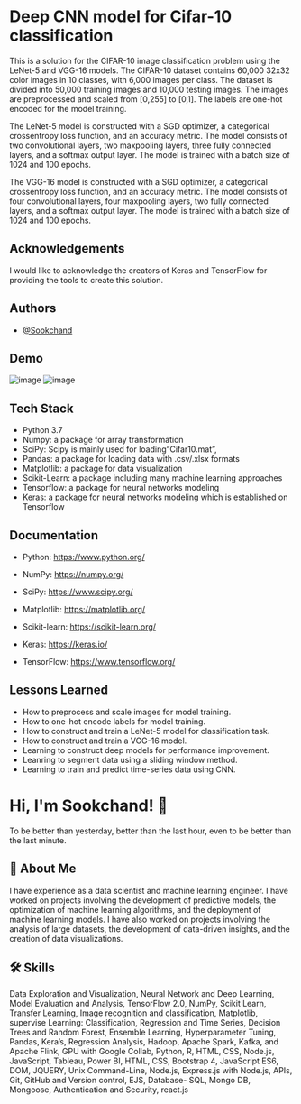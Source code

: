 
#  Deep CNN model for Cifar-10 classification
This is a solution for the CIFAR-10 image classification problem using the LeNet-5 and VGG-16 models. The CIFAR-10 dataset contains 60,000 32x32 color images in 10 classes, with 6,000 images per class. The dataset is divided into 50,000 training images and 10,000 testing images. The images are preprocessed and scaled from [0,255] to [0,1]. The labels are one-hot encoded for the model training. 

The LeNet-5 model is constructed with a SGD optimizer, a categorical crossentropy loss function, and an accuracy metric. The model consists of two convolutional layers, two maxpooling layers, three fully connected layers, and a softmax output layer. The model is trained with a batch size of 1024 and 100 epochs.

The VGG-16 model is constructed with a SGD optimizer, a categorical crossentropy loss function, and an accuracy metric. The model consists of four convolutional layers, four maxpooling layers, two fully connected layers, and a softmax output layer. The model is trained with a batch size of 1024 and 100 epochs.
## Acknowledgements
I would like to acknowledge the creators of Keras and TensorFlow for providing the tools to create this solution.
## Authors

- [@Sookchand](https://github.com/Sookchand)


## Demo
![image](https://user-images.githubusercontent.com/34344439/210141275-0de05833-0120-4a1e-b22a-f6c518782f2a.png)
![image](https://user-images.githubusercontent.com/34344439/210141287-882840b2-1976-44d6-9509-7b1388a9bbbe.png)

## Tech Stack
- Python 3.7
- Numpy: a package for array transformation
- SciPy:  Scipy is mainly used for loading“Cifar10.mat”, 
- Pandas: a package for loading data with .csv/.xlsx formats
- Matplotlib: a package for data visualization
- Scikit-Learn: a package including many machine learning approaches
- Tensorflow: a package for neural networks modeling
- Keras: a package for neural networks modeling which is established on Tensorflow
## Documentation
- Python: https://www.python.org/

- NumPy: https://numpy.org/

- SciPy: https://www.scipy.org/

- Matplotlib: https://matplotlib.org/

- Scikit-learn: https://scikit-learn.org/

- Keras: https://keras.io/

- TensorFlow: https://www.tensorflow.org/
## Lessons Learned
- How to preprocess and scale images for model training.
- How to one-hot encode labels for model training.
- How to construct and train a LeNet-5 model for classification task.
- How to construct and train a VGG-16 model.
- Learning to construct deep models for performance improvement.
- Leanring to segment data using a sliding window method.
- Learning to train and predict time-series data using CNN.

# Hi, I'm Sookchand! 👋

To be better than yesterday, better than the last hour, even to be better than the last
minute.
## 🚀 About Me
I have experience as a data scientist and machine learning engineer. I have worked on
projects involving the development of predictive models, the optimization of machine
learning algorithms, and the deployment of machine learning models. I have also worked on
projects involving the analysis of large datasets, the development of data-driven insights,
and the creation of data visualizations.
## 🛠 Skills
Data Exploration and Visualization, Neural Network and Deep Learning, Model Evaluation
and Analysis, TensorFlow 2.0, NumPy, Scikit Learn, Transfer Learning, Image recognition and
classification, Matplotlib, supervise Learning: Classification, Regression and Time Series,
Decision Trees and Random Forest, Ensemble Learning, Hyperparameter Tuning, Pandas,
Kera’s, Regression Analysis, Hadoop, Apache Spark, Kafka, and Apache Flink, GPU with
Google Collab, Python, R, HTML, CSS, Node.js, JavaScript, Tableau, Power BI, HTML, CSS,
Bootstrap 4, JavaScript ES6, DOM, JQUERY, Unix Command-Line, Node.js, Express.js with Node.js,
APIs, Git, GitHub and Version control, EJS, Database- SQL, Mongo DB, Mongoose, Authentication and
Security, react.js
